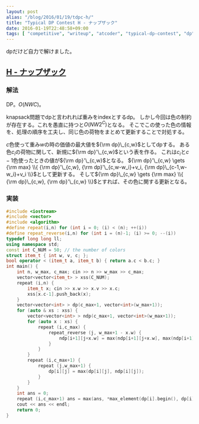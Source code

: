 ```yaml
---
layout: post
alias: "/blog/2016/01/19/tdpc-h/"
title: "Typical DP Contest H - ナップザック"
date: 2016-01-19T22:48:58+09:00
tags: [ "competitive", "writeup", "atcoder", "typical-dp-contest", "dp" ]
---
```


dpだけど自力で解けました。

## [H - ナップザック](https://beta.atcoder.jp/contests/tdpc/tasks/tdpc_knapsack)

### 解法

DP。$O(NWC)$。

knapsack問題でdpと言われれば重みをindexとするdp。
しかし今回は色の制約が存在する。これを愚直に持つと$O(NW2^C)$となる。
そこでこの使った色の情報を、処理の順序を工夫し、同じ色の荷物をまとめて更新することで対処する。

$c$色使って重み$w$の時の価値の最大値を${\rm dp}\_{c,w}$としてdpする。
ある色$c_i$の荷物に関して、新規に${\rm dp}'\_{c,w}$という表を作る。
これは$c_i$と$c-1$色使ったときの値が${\rm dp}'\_{c,w}$となる。
${\rm dp}'\_{c,w} \gets {\rm max} \\{ {\rm dp}'\_{c,w}, {\rm dp}'\_{c,w-w_i}+v_i, {\rm dp}\_{c-1,w-w_i}+v_i \\}$として更新する。
そして${\rm dp}\_{c,w} \gets {\rm max} \\{ {\rm dp}\_{c,w}, {\rm dp}'\_{c,w} \\}$とすれば、その色に関する更新となる。

### 実装

``` c++
#include <iostream>
#include <vector>
#include <algorithm>
#define repeat(i,n) for (int i = 0; (i) < (n); ++(i))
#define repeat_reverse(i,n) for (int i = (n)-1; (i) >= 0; --(i))
typedef long long ll;
using namespace std;
const int C_NUM = 50; // the number of colors
struct item_t { int w, v, c; };
bool operator < (item_t a, item_t b) { return a.c < b.c; }
int main() {
    int n, w_max, c_max; cin >> n >> w_max >> c_max;
    vector<vector<item_t> > xss(C_NUM);
    repeat (i,n) {
        item_t x; cin >> x.w >> x.v >> x.c;
        xss[x.c-1].push_back(x);
    }
    vector<vector<int> > dp(c_max+1, vector<int>(w_max+1));
    for (auto & xs : xss) {
        vector<vector<int> > ndp(c_max+1, vector<int>(w_max+1));
        for (auto x : xs) {
            repeat (i,c_max) {
                repeat_reverse (j, w_max+1 - x.w) {
                    ndp[i+1][j+x.w] = max(ndp[i+1][j+x.w], max(ndp[i+1][j] + x.v, dp[i][j] + x.v));
                }
            }
        }
        repeat (i,c_max+1) {
            repeat (j,w_max+1) {
                dp[i][j] = max(dp[i][j], ndp[i][j]);
            }
        }
    }
    int ans = 0;
    repeat (i,c_max+1) ans = max(ans, *max_element(dp[i].begin(), dp[i].end()));
    cout << ans << endl;
    return 0;
}
```
